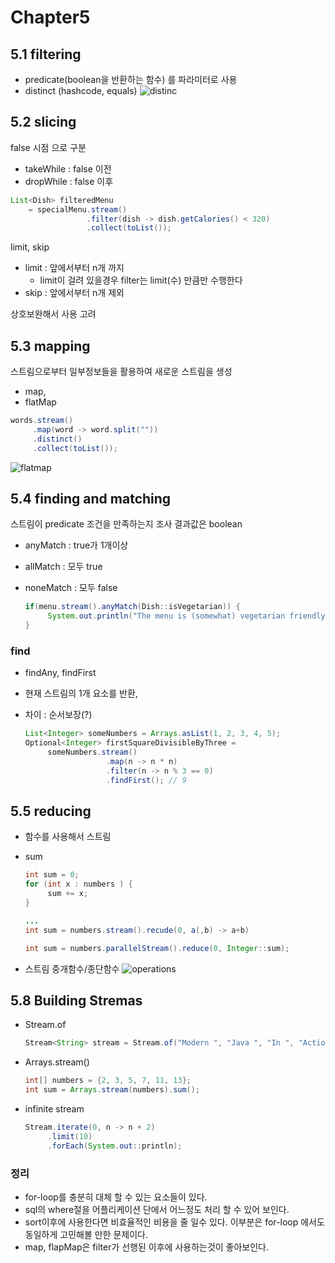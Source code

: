 # Chapter5

## 5.1 filtering

- predicate(boolean을 반환하는 함수) 를 파라미터로 사용
- distinct (hashcode, equals)
![distinc](https://drek4537l1klr.cloudfront.net/urma2/Figures/05fig02_alt.jpg)

## 5.2 slicing 

false 시점 으로 구분
- takeWhile : false 이전
- dropWhile : false 이후
```java
List<Dish> filteredMenu
    = specialMenu.stream()
                 .filter(dish -> dish.getCalories() < 320)
                 .collect(toList());
```

limit, skip 
- limit : 앞에서부터 n개 까지
     - limit이 걸려 있을경우 filter는 limit(수) 만큼만 수행한다
- skip : 앞에서부터 n개 제외 

상호보완해서 사용 고려

## 5.3 mapping 

스트림으로부터 일부정보들을 활용하여 새로운 스트림을 생성
- map, 
- flatMap

```java
words.stream()
     .map(word -> word.split(""))
     .distinct()
     .collect(toList());
```

![flatmap](https://drek4537l1klr.cloudfront.net/urma/Figures/05fig06_alt.jpg)


## 5.4 finding and matching

스트림이 predicate 조건을 만족하는지 조사
결과값은 boolean

- anyMatch : true가 1개이상
- allMatch : 모두 true
- noneMatch : 모두 false

     ```java
     if(menu.stream().anyMatch(Dish::isVegetarian)) {
          System.out.println("The menu is (somewhat) vegetarian friendly!!");
     }
     ```

### find

- findAny, findFirst
- 현재 스트림의 1개 요소를 반환, 
- 차이 : 순서보장(?)

     ```java
     List<Integer> someNumbers = Arrays.asList(1, 2, 3, 4, 5);
     Optional<Integer> firstSquareDivisibleByThree =
          someNumbers.stream()
                       .map(n -> n * n)
                       .filter(n -> n % 3 == 0)
                       .findFirst(); // 9
     ```


## 5.5 reducing

- 함수를 사용해서 스트림 

- sum 

     ```java
     int sum = 0;
     for (int x : numbers ) {
          sum += x;
     }

     ...
     int sum = numbers.stream().recude(0, a(,b) -> a+b)

     int sum = numbers.parallelStream().reduce(0, Integer::sum);

     ```


- 스트림 중개함수/종단함수
![operations](https://i0.wp.com/javaconceptoftheday.com/wp-content/uploads/2020/01/Java8StreamIntermediateVsTerminalOperations.png?w=626&ssl=1)



## 5.8 Building Stremas

- Stream.of
     ```java
     Stream<String> stream = Stream.of("Modern ", "Java ", "In ", "Action");
     ```

- Arrays.stream()
     ```java
     int[] numbers = {2, 3, 5, 7, 11, 13};
     int sum = Arrays.stream(numbers).sum();
     ```

- infinite stream
     ```java
     Stream.iterate(0, n -> n + 2)
          .limit(10)
          .forEach(System.out::println);
     ```


### 정리
- for-loop를 충분히 대체 할 수 있는 요소들이 있다. 
- sql의 where절을 어플리케이션 단에서 어느정도 처리 할 수 있어 보인다. 
- sort이후에 사용한다면 비효율적인 비용을 줄 일수 있다. 이부분은 for-loop 에서도 동일하게 고민해볼 만한 문제이다. 
- map, flapMap은 filter가 선행된 이후에 사용하는것이 좋아보인다. 